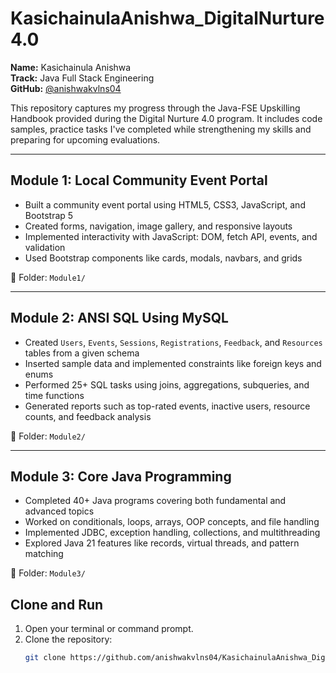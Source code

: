# KasichainulaAnishwa_DigitalNurture4.0
 
**Name:** Kasichainula Anishwa  
**Track:** Java Full Stack Engineering  
**GitHub:** [@anishwakvlns04](https://github.com/anishwakvlns04)

This repository captures my progress through the Java-FSE Upskilling Handbook provided during the Digital Nurture 4.0 program. It includes code samples, practice tasks I've completed while strengthening my skills and preparing for upcoming evaluations.

---

## Module 1: Local Community Event Portal

- Built a community event portal using HTML5, CSS3, JavaScript, and Bootstrap 5  
- Created forms, navigation, image gallery, and responsive layouts  
- Implemented interactivity with JavaScript: DOM, fetch API, events, and validation  
- Used Bootstrap components like cards, modals, navbars, and grids

📁 Folder: `Module1/`

---

## Module 2: ANSI SQL Using MySQL

- Created `Users`, `Events`, `Sessions`, `Registrations`, `Feedback`, and `Resources` tables from a given schema  
- Inserted sample data and implemented constraints like foreign keys and enums  
- Performed 25+ SQL tasks using joins, aggregations, subqueries, and time functions  
- Generated reports such as top-rated events, inactive users, resource counts, and feedback analysis

📁 Folder: `Module2/`

---

## Module 3: Core Java Programming

- Completed 40+ Java programs covering both fundamental and advanced topics  
- Worked on conditionals, loops, arrays, OOP concepts, and file handling  
- Implemented JDBC, exception handling, collections, and multithreading  
- Explored Java 21 features like records, virtual threads, and pattern matching

📁 Folder: `Module3/`

## Clone and Run

1. Open your terminal or command prompt.  
2. Clone the repository:  
   ```bash
   git clone https://github.com/anishwakvlns04/KasichainulaAnishwa_DigitalNurture4.0.git



